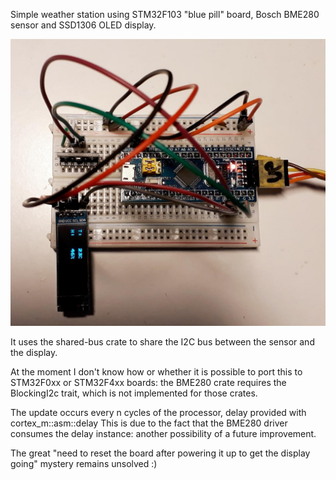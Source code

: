 Simple weather station using STM32F103 "blue pill" board,
Bosch BME280 sensor and SSD1306 OLED display.

![weather station](https://github.com/nebelgrau77/STM32F1-weatherstation/blob/master/bme280ssd1306stm32f1.jpg)



It uses the shared-bus crate to share the I2C bus between the sensor and the display.

At the moment I don't know how or whether it is possible to port this to STM32F0xx or STM32F4xx boards:
the BME280 crate requires the BlockingI2c trait, which is not implemented for those crates.

The update occurs every n cycles of the processor, delay provided with cortex_m::asm::delay
This is due to the fact that the BME280 driver consumes the delay instance: another possibility of a future improvement.

The great "need to reset the board after powering it up to get the display going" mystery remains unsolved :)

